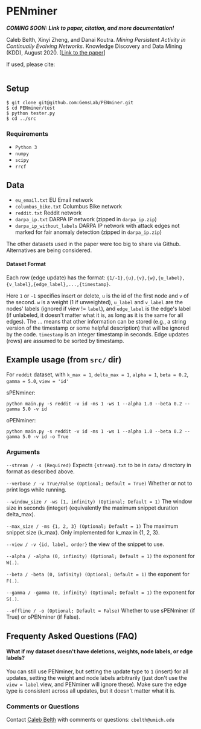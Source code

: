 # PENminer

***COMING SOON: Link to paper, citation, and more documentation!***

Caleb Belth, Xinyi Zheng, and Danai Koutra. _Mining Persistent Activity in Continually Evolving Networks_. Knowledge Discovery and Data Mining (KDD), August 2020. [[Link to the paper]()]

If used, please cite:
```bibtex
```

## Setup

```
$ git clone git@github.com:GemsLab/PENminer.git
$ cd PENminer/test
$ python tester.py
$ cd ../src
```

### Requirements 

- `Python 3`
- `numpy`
- `scipy`
- `rrcf`

## Data

- `eu_email.txt` EU Email network
- `columbus_bike.txt` Columbus Bike network
- `reddit.txt` Reddit network
- `darpa_ip.txt` DARPA IP network (zipped in `darpa_ip.zip`)
- `darpa_ip_without_labels` DARPA IP network with attack edges not marked for fair anomaly detection (zipped in `darpa_ip.zip`)

The other datasets used in the paper were too big to share via Github. Alternatives are being considered.

#### Dataset Format

Each row (edge update) has the format: `{1/-1},{u},{v},{w},{u_label},{v_label},{edge_label},...,{timestamp}`.

Here `1` or `-1` specifies insert or delete, `u` is the id of the first node and `v` of the second. `w` is a weight (1 if unweighted), `u_label` and `v_label` are the nodes' labels (ignored if view != `label`), and `edge_label` is the edge's label (if unlabeled, it doesn't matter what it is, as long as it is the same for all edges). The ... means that other information can be stored (e.g., a string version of the timestamp or some helpful description) that will be ignored by the code. `timestamp` is an integer timestamp in seconds. Edge updates (rows) are assumed to be sorted by timestamp. 

## Example usage (from `src/` dir)

For `reddit` dataset, with `k_max = 1`, `delta_max = 1`, `alpha = 1`, `beta = 0.2`, `gamma = 5.0`, `view = 'id'`

sPENminer:

`python main.py -s reddit -v id -ms 1 -ws 1 --alpha 1.0 --beta 0.2 --gamma 5.0 -v id`

oPENminer:

`python main.py -s reddit -v id -ms 1 -ws 1 --alpha 1.0 --beta 0.2 --gamma 5.0 -v id -o True`

### Arguments

`--stream / -s (Required)` Expects `{stream}.txt` to be in `data/` directory in format as described above.

`--verbose / -v True/False (Optional; Default = True)` Whether or not to print logs while running.

`--window_size / -ws [1, infinity) (Optional; Default = 1)` The window size in seconds (integer) (equivalently the maximum snippet duration delta_max).

`--max_size / -ms {1, 2, 3} (Optional; Default = 1)` The maximum snippet size (k_max). Only implemented for k_max in {1, 2, 3}.

`--view / -v {id, label, order}` the view of the snippet to use. 

`--alpha / -alpha (0, infinity) (Optional; Default = 1)` the exponent for `W(.)`.

`--beta / -beta (0, infinity) (Optional; Default = 1)` the exponent for `F(.)`.

`--gamma / -gamma (0, infinity) (Optional; Default = 1)` the exponent for `S(.)`.

`--offline / -o (Optional; Default = False)` Whether to use sPENminer (if True) or oPENminer (if False).

## Frequenty Asked Questions (FAQ)

#### What if my dataset doesn't have deletions, weights, node labels, or edge labels? 

You can still use PENminer, but setting the update type to `1` (insert) for all updates, setting the weight and node labels arbitrarily (just don't use the `view = label` view, and PENminer will ignore these). Make sure the edge type is consistent across all updates, but it doesn't matter what it is. 

### Comments or Questions

Contact [Caleb Belth](https://quickshift.xyz/) with comments or questions: `cbelth@umich.edu`
